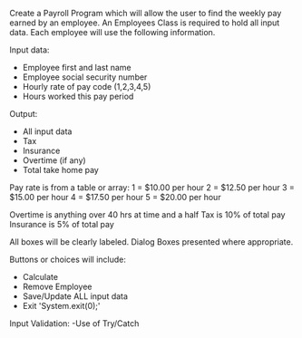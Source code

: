  

Create a Payroll Program which will allow the user to find the weekly pay earned by an employee. An Employees Class is required to hold all input data. Each employee will use the following information.

Input data:
- Employee first and last name
- Employee social security number
- Hourly rate of pay code (1,2,3,4,5)
- Hours worked this pay period

Output:
- All input data
- Tax
- Insurance
- Overtime (if any)
- Total take home pay

Pay rate is from a table or array:
1 = $10.00 per hour
2 = $12.50 per hour
3 = $15.00 per hour
4 = $17.50 per hour
5 = $20.00 per hour

Overtime is anything over 40 hrs at time and a half
Tax is 10% of total pay
Insurance is 5% of total pay


All boxes will be clearly labeled. Dialog Boxes presented where appropriate.

Buttons or choices will include:
- Calculate
- Remove Employee
- Save/Update ALL input data
- Exit 'System.exit(0);'

Input Validation:
-Use of Try/Catch

